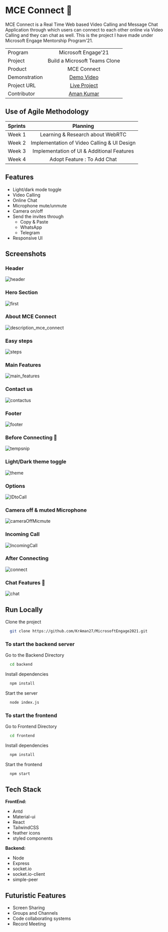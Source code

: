 
# MCE Connect 📸

MCE Connect is a Real Time Web based Video Calling and Message Chat Application through which users can connect to each other online via Video Calling and they can chat as well. This is the project I have made under Microsoft Engage Mentorship Program'21. 

|||
| :------------- | :----------: | 
|  Program |Microsoft Engage'21 |
| Project  | Build a Microsoft Teams Clone |
| Product | MCE Connect |
| Demonstration | [Demo Video](https://youtu.be/JQISbze4RBM) |
| Project URL | [Live Project](https://mce-connect.netlify.app) |
|Contributor|[Aman Kumar](https://www.linkedin.com/in/amankumar2702)|

## Use of Agile Methodology

|Sprints|Planning|
| :------------- | :----------: | 
|  Week 1 | Learning & Research about WebRTC |
|  Week 2 | Implementation of Video Calling & UI Design|
|  Week 3 | Implementation of UI & Additional Features|
|  Week 4 | Adopt Feature : To Add Chat |

## Features

- Light/dark mode toggle
- Video Calling
- Online Chat
- Microphone mute/unmute
- Camera on/off
- Send the invites through 
    - Copy & Paste
    - WhatsApp
    - Telegram
- Responsive UI

## Screenshots

### Header
![header](https://user-images.githubusercontent.com/67097430/125348132-76495f00-e379-11eb-8133-cfefad3d615a.PNG)

### Hero Section
![first](https://user-images.githubusercontent.com/67097430/125347794-fb804400-e378-11eb-9d12-562dc33badbe.PNG)

### About MCE Connect
![description_mce_connect](https://user-images.githubusercontent.com/67097430/125347824-05a24280-e379-11eb-94c7-d87450ac400e.PNG)

### Easy steps
![steps](https://user-images.githubusercontent.com/67097430/125348048-5ade5400-e379-11eb-8a07-b98fb06b10c5.PNG)

### Main Features 
![main_features](https://user-images.githubusercontent.com/67097430/125348068-63368f00-e379-11eb-8601-a9213dd6c89b.PNG)

### Contact us
![contactus](https://user-images.githubusercontent.com/67097430/125348096-6c276080-e379-11eb-8420-27c27699c46e.PNG)

### Footer
![footer](https://user-images.githubusercontent.com/67097430/125348115-7184ab00-e379-11eb-83e2-8b54cc4c614b.PNG)

### Before Connecting 🤵
![tempsnip](https://user-images.githubusercontent.com/67097430/125348229-94af5a80-e379-11eb-9ef3-f4a0a95d8282.png)

### Light/Dark theme toggle
![theme](https://user-images.githubusercontent.com/67097430/125349976-ca554300-e37b-11eb-9d4a-9c568e9188ee.PNG)

### Options
![IDtoCall](https://user-images.githubusercontent.com/67097430/125348334-b3adec80-e379-11eb-8117-e4d31d0288a7.PNG)

### Camera off & muted Microphone 
![cameraOffMicmute](https://user-images.githubusercontent.com/67097430/125348358-bdcfeb00-e379-11eb-8988-ad7b593acdd1.PNG)

### Incoming Call
![IncomingCall](https://user-images.githubusercontent.com/67097430/125348184-88c39880-e379-11eb-8af9-d9d23a6009f6.PNG)

### After Connecting
![connect](https://user-images.githubusercontent.com/67097430/125348462-de984080-e379-11eb-8464-bab172c008ba.png)

### Chat Features 📧
![chat](https://user-images.githubusercontent.com/67097430/125348724-3767d900-e37a-11eb-8ef5-144bd603e53e.PNG)

## Run Locally

Clone the project

```bash
  git clone https://github.com/KrAman27/MicrosoftEngage2021.git
```

### To start the backend server

Go to the Backend Directory

```bash
  cd backend
```

Install dependencies

```bash
  npm install
```

Start the server

```bash
  node index.js
```

### To start the frontend

Go to Frontend Directory

```bash
  cd frontend
```

Install dependencies

```bash
  npm install
```

Start the frontend

```bash
  npm start
```

## Tech Stack

**FrontEnd:** 
* Antd
* Material-ui
* React
* TailwindCSS
* feather icons
* styled components

**Backend:**
* Node
* Express
* socket.io
* socket.io-client
* simple-peer

## Futuristic Features

* Screen Sharing
* Groups and Channels
* Code collaborating systems
* Record Meeting
